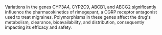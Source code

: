 Variations in the genes CYP3A4, CYP2C9, ABCB1, and ABCG2 significantly influence the pharmacokinetics of rimegepant, a CGRP receptor antagonist used to treat migraines. Polymorphisms in these genes affect the drug's metabolism, clearance, bioavailability, and distribution, consequently impacting its efficacy and safety.
